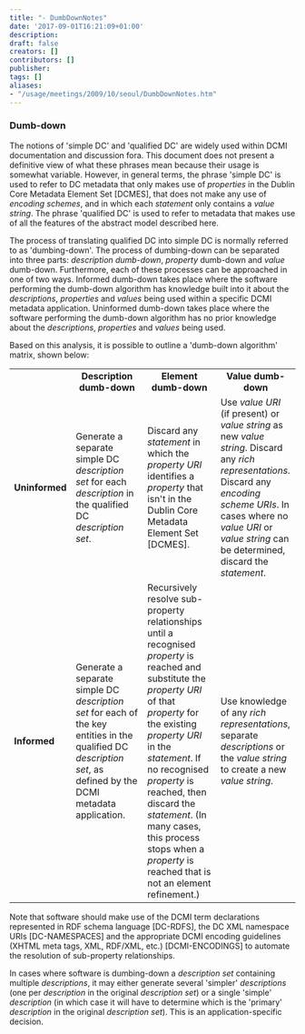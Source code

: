 ```yaml
---
title: "- DumbDownNotes"
date: '2017-09-01T16:21:09+01:00'
description: 
draft: false
creators: []
contributors: []
publisher: 
tags: []
aliases:
- "/usage/meetings/2009/10/seoul/DumbDownNotes.htm"
---
```


### Dumb-down

The notions of 'simple DC' and 'qualified DC' are widely used within DCMI documentation and discussion fora. This document does not present a definitive view of what these phrases mean because their usage is somewhat variable. However, in general terms, the phrase 'simple DC' is used to refer to DC metadata that only makes use of _properties_ in the Dublin Core Metadata Element Set [DCMES], that does not make any use of _encoding schemes_, and in which each _statement_ only contains a _value string_. The phrase 'qualified DC' is used to refer to metadata that makes use of all the features of the abstract model described here.

The process of translating qualified DC into simple DC is normally referred to as 'dumbing-down'. The process of dumbing-down can be separated into three parts: _description dumb-down_, _property_ dumb-down and _value_ dumb-down. Furthermore, each of these processes can be approached in one of two ways. Informed dumb-down takes place where the software performing the dumb-down algorithm has knowledge built into it about the _descriptions_, _properties_ and _values_ being used within a specific DCMI metadata application. Uninformed dumb-down takes place where the software performing the dumb-down algorithm has no prior knowledge about the _descriptions_, _properties_ and _values_ being used.

Based on this analysis, it is possible to outline a 'dumb-down algorithm' matrix, shown below:

<table>
  <tr>
    <td>
    </td>
    <td width="28%" align="center">
      <strong>Description dumb-down</strong>
    </td>
    <td width="28%" align="center">
      <strong>Element dumb-down</strong>
    </td>
    <td width="28%" align="center">
      <strong>Value dumb-down</strong>
    </td>
  </tr>
  <tr>
    <td>
      <strong>Uninformed</strong>
    </td>
    <td>
      Generate a separate simple DC <em>description set</em> for each <em>description</em> in the qualified DC <em>description set</em>.</td>
    <td>
      Discard any <em>statement</em> in which the <em>property URI</em> identifies a <em>property</em> that isn't in the Dublin Core Metadata Element Set [DCMES].</td>
    <td>
      Use <em>value URI</em> (if present) or <em>value string</em> as new <em>value string</em>. Discard any <em>rich representations</em>. Discard any <em>encoding scheme URIs</em>. In cases where no <em>value URI</em> or <em>value string</em> can be determined, discard the <em>statement</em>.</td>
  </tr>
  <tr>
    <td>
      <strong>Informed</strong>
    </td>
    <td>
      Generate a separate simple DC <em>description set</em> for each of the key entities in the qualified DC <em>description set</em>, as defined by the DCMI metadata application.</td>
    <td>
      Recursively resolve sub-property relationships until a recognised <em>property</em> is reached and substitute the <em>property URI</em> of that <em>property</em> for the existing <em>property URI</em> in the <em>statement</em>. If no recognised <em>property</em> is reached, then discard the <em>statement</em>. (In many cases, this process stops when a <em>property</em> is reached that is not an element refinement.)</td>
    <td>
      Use knowledge of any <em>rich representations</em>, separate <em>descriptions</em> or the <em>value string</em> to create a new <em>value string</em>.</td>
  </tr>
</table>


Note that software should make use of the DCMI term declarations represented in RDF schema language [DC-RDFS], the DC XML namespace URIs [DC-NAMESPACES] and the appropriate DCMI encoding guidelines (XHTML meta tags, XML, RDF/XML, etc.) [DCMI-ENCODINGS] to automate the resolution of sub-property relationships.

In cases where software is dumbing-down a _description set_ containing multiple _descriptions_, it may either generate several 'simpler' _descriptions_ (one per _description_ in the original _description set_) or a single 'simple' _description_ (in which case it will have to determine which is the 'primary' _description_ in the original _description set_). This is an application-specific decision.

